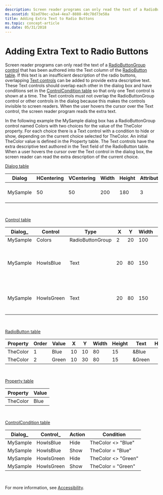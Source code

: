 ```yaml
---
description: Screen reader programs can only read the text of a RadioButtonGroup control that has been authored into the Text column of the RadioButton table.
ms.assetid: 92ad70ec-a3a4-4ea7-8888-40c78d73e58a
title: Adding Extra Text to Radio Buttons
ms.topic: concept-article
ms.date: 05/31/2018
---
```


# Adding Extra Text to Radio Buttons

Screen reader programs can only read the text of a [RadioButtonGroup control](radiobuttongroup-control.md) that has been authored into the Text column of the [RadioButton table](radiobutton-table.md). If this text is an insufficient description of the radio buttons, overlapping [Text controls](text-control.md) can be added to provide extra descriptive text. These Text controls should overlap each other in the dialog box and have conditions set in the [ControlCondition table](controlcondition-table.md) so that only one Text control is shown at a time. The Text controls must not overlap the RadioButtonGroup control or other controls in the dialog because this makes the controls invisible to screen readers. When the user hovers the cursor over the Text control, the screen reader program reads the extra text.

In the following example the MySample dialog box has a RadioButtonGroup control named Colors with two choices for the value of the TheColor property. For each choice there is a Text control with a condition to hide or show, depending on the current choice selected for TheColor. An initial TheColor value is defined in the Property table. The Text controls have the extra descriptive text authored in the Text field of the RadioButton table. When a user hovers the cursor over the Text control in the dialog box, the screen reader can read the extra description of the current choice.

[Dialog table](dialog-table.md)



| Dialog   | HCentering | VCentering | Width | Height | Attributes | Title                    | Control\_First | Control\_Default | Control\_Cancel |
|----------|------------|------------|-------|--------|------------|--------------------------|----------------|------------------|-----------------|
| MySample | 50         | 50         | 200   | 180    | 3          | Accessible radio buttons | Colors         | Next             |                 |



 

[Control table](control-table.md)



| Dialog\_ | Control    | Type             | X   | Y   | Width | Height | Attributes | Property | Text                               | Control\_Next | Help |
|----------|------------|------------------|-----|-----|-------|--------|------------|----------|------------------------------------|---------------|------|
| MySample | Colors     | RadioButtonGroup | 2   | 20  | 100   | 50     | 3          | TheColor |                                    | Next          |      |
| MySample | HowIsBlue  | Text             | 20  | 80  | 150   | 15     | 2          |          | It is like the sky on a clear day. |               |      |
| MySample | HowIsGreen | Text             | 20  | 80  | 150   | 15     | 2          |          | It is like grass in the spring.    |               |      |



 

[RadioButton table](radiobutton-table.md)



| Property | Order | Value | X   | Y   | Width | Height | Text   | Help |
|----------|-------|-------|-----|-----|-------|--------|--------|------|
| TheColor | 1     | Blue  | 10  | 10  | 80    | 15     | &Blue  |      |
| TheColor | 2     | Green | 10  | 30  | 80    | 15     | &Green |      |



 

[Property table](property-table.md)



| Property | Value |
|----------|-------|
| TheColor | Blue  |



 

[ControlCondition table](controlcondition-table.md)



| Dialog\_ | Control\_  | Action | Condition                 |
|----------|------------|--------|---------------------------|
| MySample | HowIsBlue  | Hide   | TheColor <> "Blue"  |
| MySample | HowIsBlue  | Show   | TheColor = "Blue"         |
| MySample | HowIsGreen | Hide   | TheColor <> "Green" |
| MySample | HowIsGreen | Show   | TheColor = "Green"        |



 

For more information, see [Accessibility](accessibility.md).

 

 



